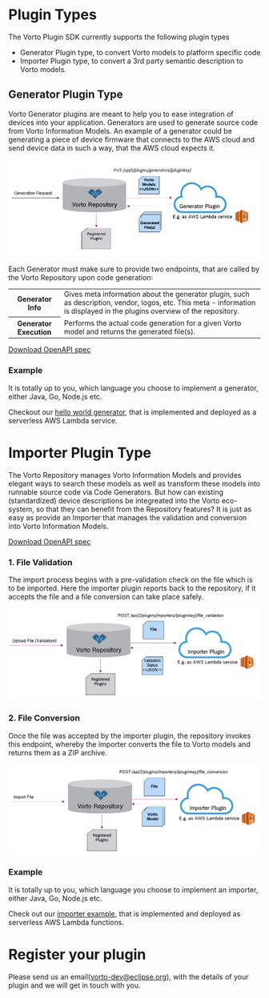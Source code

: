 # Plugin Types

The Vorto Plugin SDK currently supports the following plugin types

* Generator Plugin type, to convert Vorto models to platform specific code
* Importer Plugin type, to convert a 3rd party semantic description to Vorto models.

## Generator Plugin Type

Vorto Generator plugins are meant to help you to ease integration of devices into your application. 
Generators are used to generate source code from Vorto Information Models. 
An example of a generator could be generating a piece of device firmware that connects to the AWS cloud and send device data in such a way, that the AWS cloud expects it.

![](docs/generator-plugin-v2.png)

Each Generator must make sure to provide two endpoints, that are called by the Vorto Repository upon code generation:

<table>
	<tr>
		<th>Generator Info</th>
		<td>
			Gives meta information about the generator plugin, such as description, vendor, logos, etc. This meta - information is displayed in the plugins overview of the repository. 
		</td>
	</tr>
	<tr>
		<th>Generator Execution</th>
		<td>
			Performs the actual code generation for a given Vorto model and returns the generated file(s).
		</td
	</tr>
</table>

[Download OpenAPI spec](../../docs/specs/vorto_generator_plugin-2.0.yml)

### Example

It is totally up to you, which language you choose to implement a generator, either Java, Go, Node.js etc.

Checkout our [hello world generator](https://github.com/eclipse/vorto-examples/tree/master/vorto-generators/v2/helloworld-example), that is implemented and deployed as a serverless AWS Lambda service.

# Importer Plugin Type

The Vorto Repository manages Vorto Information Models and provides elegant ways to search these models as well as transform these models into runnable source code via Code Generators. 
But how can existing (standardized) device descriptions be integreated into the Vorto eco-system, so that they can benefit from the Repository features? It is just as easy as provide an Importer that manages the validation and conversion into Vorto Information Models. 

[Download OpenAPI spec](../../docs/specs/vorto_importer_plugin-2.0.yml)

### 1. File Validation

The import process begins with a pre-validation check on the file which is to be imported. Here the importer plugin reports back to the repository, if it accepts the file and a file conversion can take place safely.

![](docs/importer-plugin-validation.png)

### 2. File Conversion

Once the file was accepted by the importer plugin, the repository invokes this endpoint, whereby the importer converts the file to Vorto models and returns them as a ZIP archive.

![](docs/importer-plugin-import.png)

### Example

It is totally up to you, which language you choose to implement an importer, either Java, Go, Node.js etc.

Check out our [importer example](https://github.com/eclipse/vorto-examples/tree/master/vorto-importers/lwm2m), that is implemented and deployed as serverless AWS Lambda functions. 

# Register your plugin

Please send us an email([vorto-dev@eclipse.org](mailto:vorto-development@bosch-si.com)), with the details of your plugin and we will get in touch with you.




